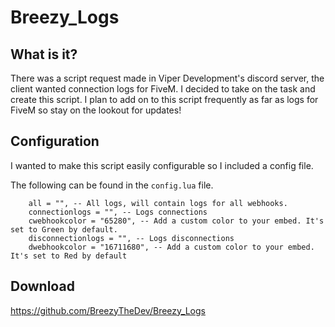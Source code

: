 # Breezy_Logs

## What is it?

There was a script request made in Viper Development's discord server, the client wanted connection logs for FiveM. I decided to take on the task and create this script. I plan to add on to this script frequently as far as logs for FiveM so stay on the lookout for updates!

## Configuration

I wanted to make this script easily configurable so I included a config file.

The following can be found in the ``config.lua`` file.

```
	all = "", -- All logs, will contain logs for all webhooks.
	connectionlogs = "", -- Logs connections
	cwebhookcolor = "65280", -- Add a custom color to your embed. It's set to Green by default.
	disconnectionlogs = "", -- Logs disconnections
	dwebhookcolor = "16711680", -- Add a custom color to your embed. It's set to Red by default
```



## Download
https://github.com/BreezyTheDev/Breezy_Logs



